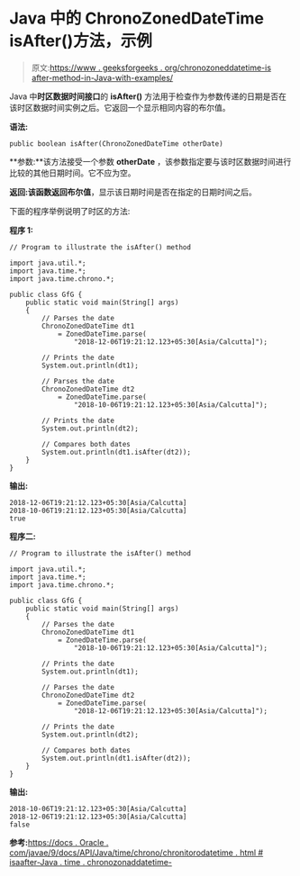 # Java 中的 ChronoZonedDateTime isAfter()方法，示例

> 原文:[https://www . geeksforgeeks . org/chronozoneddatetime-is after-method-in-Java-with-examples/](https://www.geeksforgeeks.org/chronozoneddatetime-isafter-method-in-java-with-examples/)

Java 中**时区数据时间接口**的 **isAfter()** 方法用于检查作为参数传递的日期是否在该时区数据时间实例之后。它返回一个显示相同内容的布尔值。

**语法:**

```
public boolean isAfter(ChronoZonedDateTime otherDate)
```

**参数:**该方法接受一个参数 **otherDate** ，该参数指定要与该时区数据时间进行比较的其他日期时间。它不应为空。

**返回:**该函数返回**布尔值**，显示该日期时间是否在指定的日期时间之后。

下面的程序举例说明了时区的方法:

**程序 1:**

```
// Program to illustrate the isAfter() method

import java.util.*;
import java.time.*;
import java.time.chrono.*;

public class GfG {
    public static void main(String[] args)
    {
        // Parses the date
        ChronoZonedDateTime dt1
            = ZonedDateTime.parse(
                "2018-12-06T19:21:12.123+05:30[Asia/Calcutta]");

        // Prints the date
        System.out.println(dt1);

        // Parses the date
        ChronoZonedDateTime dt2
            = ZonedDateTime.parse(
                "2018-10-06T19:21:12.123+05:30[Asia/Calcutta]");

        // Prints the date
        System.out.println(dt2);

        // Compares both dates
        System.out.println(dt1.isAfter(dt2));
    }
}
```

**输出:**

```
2018-12-06T19:21:12.123+05:30[Asia/Calcutta]
2018-10-06T19:21:12.123+05:30[Asia/Calcutta]
true

```

**程序二:**

```
// Program to illustrate the isAfter() method

import java.util.*;
import java.time.*;
import java.time.chrono.*;

public class GfG {
    public static void main(String[] args)
    {
        // Parses the date
        ChronoZonedDateTime dt1
            = ZonedDateTime.parse(
                "2018-10-06T19:21:12.123+05:30[Asia/Calcutta]");

        // Prints the date
        System.out.println(dt1);

        // Parses the date
        ChronoZonedDateTime dt2
            = ZonedDateTime.parse(
                "2018-12-06T19:21:12.123+05:30[Asia/Calcutta]");

        // Prints the date
        System.out.println(dt2);

        // Compares both dates
        System.out.println(dt1.isAfter(dt2));
    }
}
```

**输出:**

```
2018-10-06T19:21:12.123+05:30[Asia/Calcutta]
2018-12-06T19:21:12.123+05:30[Asia/Calcutta]
false

```

**参考:**[https://docs . Oracle . com/javae/9/docs/API/Java/time/chrono/chronitorodatetime . html # isaafter-Java . time . chronozonaddatetime-](https://docs.oracle.com/javase/9/docs/api/java/time/chrono/ChronoZonedDateTime.html#isAfter-java.time.chrono.ChronoZonedDateTime-)